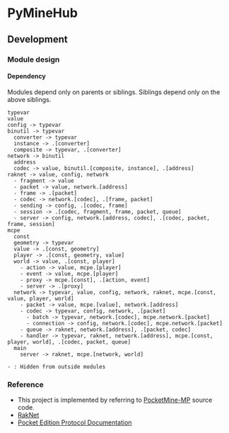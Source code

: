 # PyMineHub

## Development

### Module design

#### Dependency

Modules depend only on parents or siblings. Siblings depend only on the above siblings.

```
typevar
value
config -> typevar
binutil -> typevar
  converter -> typevar
  instance -> .[converter]
  composite -> typevar, .[converter]
network -> binutil
  address
  codec -> value, binutil.[composite, instance], .[address]
raknet -> value, config, network
  - fragment -> value
  - packet -> value, network.[address]
  - frame -> .[packet]
  - codec -> network.[codec], .[frame, packet]
  - sending -> config, .[codec, frame]
  - session -> .[codec, fragment, frame, packet, queue]
  - server -> config, network.[address, codec], .[codec, packet, frame, session]
mcpe
  const
  geometry -> typevar
  value -> .[const, geometry]
  player -> .[const, geometry, value]
  world -> value, .[const, player]
    - action -> value, mcpe.[player]
    - event -> value, mcpe.[player]
    - proxy -> mcpe.[const], .[action, event]
    - server -> .[proxy]
  network -> typevar, value, config, network, raknet, mcpe.[const, value, player, world]
    - packet -> value, mcpe.[value], network.[address]
    - codec -> typevar, config, network, .[packet]
      - batch -> typevar, network.[codec], mcpe.network.[packet]
      - connection -> config, network.[codec], mcpe.network.[packet]
    - queue -> raknet, network.[address], .[packet, codec]
    - handler -> typevar, raknet, network.[address], mcpe.[const, player, world], .[codec, packet, queue]
  main
    server -> raknet, mcpe.[network, world]

- : Hidden from outside modules
```

### Reference

- This project is implemented by referring to [PocketMine-MP](https://github.com/pmmp/PocketMine-MP) source code.
- [RakNet](http://www.raknet.net/raknet/manual/systemoverview.html)
- [Pocket Edition Protocol Documentation](http://wiki.vg/Pocket_Edition_Protocol_Documentation)
